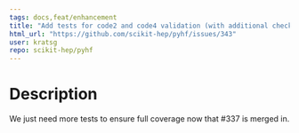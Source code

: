 ```yaml
---
tags: docs,feat/enhancement
title: "Add tests for code2 and code4 validation (with additional checks on code4's alpha0)"
html_url: "https://github.com/scikit-hep/pyhf/issues/343"
user: kratsg
repo: scikit-hep/pyhf
---
```


# Description

We just need more tests to ensure full coverage now that #337 is merged in.